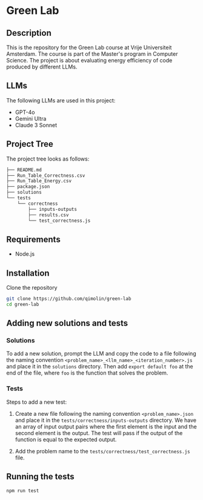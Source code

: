 # Green Lab

## Description

This is the repository for the Green Lab course at Vrije Universiteit Amsterdam. The course is part of the Master's program in Computer Science. The project is about evaluating energy efficiency of code produced by different LLMs.

## LLMs

The following LLMs are used in this project:

- GPT-4o
- Gemini Ultra
- Claude 3 Sonnet

## Project Tree

The project tree looks as follows:

```bash
├── README.md
├── Run_Table_Correctness.csv
├── Run_Table_Energy.csv
├── package.json
├── solutions
└── tests
    └── correctness
        ├── inputs-outputs
        ├── results.csv
        └── test_correctness.js
```

## Requirements

- Node.js

## Installation

Clone the repository

```bash
git clone https://github.com/qimolin/green-lab
cd green-lab
```

## Adding new solutions and tests

### Solutions

To add a new solution, prompt the LLM and copy the code to a file following the naming convention `<problem_name>_<llm_name>_<iteration_number>.js` and place it in the `solutions` directory. Then add `export default foo` at the end of the file, where `foo` is the function that solves the problem.

### Tests

Steps to add a new test:

1. Create a new file following the naming convention `<problem_name>.json` and place it in the `tests/correctness/inputs-outputs` directory. We have an array of input output pairs where the first element is the input and the second element is the output. The test will pass if the output of the function is equal to the expected output.

2. Add the problem name to the `tests/correctness/test_correctness.js` file.

## Running the tests

```bash
npm run test
```
